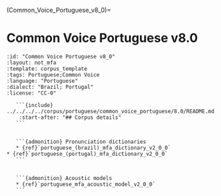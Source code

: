 
(Common_Voice_Portuguese_v8_0)=
# Common Voice Portuguese v8.0

``````{corpus} Common Voice Portuguese v8.0
:id: "Common Voice Portuguese v8_0"
:layout: not_mfa
:template: corpus_template
:tags: Portuguese;Common Voice
:language: "Portuguese"
:dialect: "Brazil; Portugal"
:license: "CC-0"

   ```{include} ../../../../corpus/portuguese/common_voice_portuguese/8.0/README.md
    :start-after: "## Corpus details"
   ```


   ```{admonition} Pronunciation dictionaries
   * {ref}`portuguese_(brazil)_mfa_dictionary_v2_0_0`
* {ref}`portuguese_(portugal)_mfa_dictionary_v2_0_0`
   ```


   ```{admonition} Acoustic models
   * {ref}`portuguese_mfa_acoustic_model_v2_0_0`
   ```
``````
